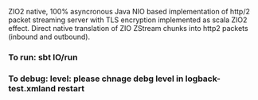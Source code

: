 ZIO2 native, 100% asyncronous Java NIO based implementation of http/2 packet streaming server with TLS encryption implemented as scala ZIO2 effect. Direct native translation of ZIO ZStream chunks into http2 packets (inbound and outbound).

### To run:  sbt IO/run
### To debug: level: please chnage debg level in logback-test.xmland restart
